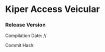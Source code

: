 # Kiper Access Veicular

### Release Version <VERSION>

Compilation Date: <YEAR>/<MONTH>/<DAY>

Commit Hash: <COMMIT>

